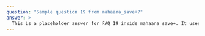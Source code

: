 ```yaml
---
question: "Sample question 19 from mahaana_save+?"
answer: >
  This is a placeholder answer for FAQ 19 inside mahaana_save+. It uses proper YAML block formatting to avoid any parsing issues.
---
```

